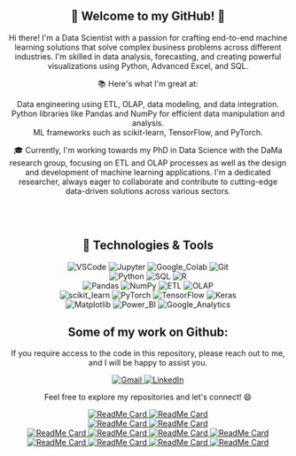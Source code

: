 <div align="center">

## <span style="font-weight:bold">👋 Welcome to my GitHub! 👋</span>

<p align="center">
  Hi there! I'm a Data Scientist with a passion for crafting end-to-end machine learning solutions that solve complex business problems across different industries. I'm skilled in data analysis, forecasting, and creating powerful visualizations using Python, Advanced Excel, and SQL.
</p>

<p align="center">
  📚 Here's what I'm great at:
</p>

<p align="center">
    Data engineering using ETL, OLAP, data modeling, and data integration.<br>
    Python libraries like Pandas and NumPy for efficient data manipulation and analysis.<br>
    ML frameworks such as scikit-learn, TensorFlow, and PyTorch.
</p>

<p align="center">
  🎓 Currently, I'm working towards my PhD in Data Science with the DaMa research group, focusing on ETL and OLAP processes as well as the design and development of machine learning applications. I'm a dedicated researcher, always eager to collaborate and contribute to cutting-edge data-driven solutions across various sectors.
</p>


<br />
<br />

<p align="center">
  <h2>🔧 Technologies & Tools</h2>
</p>

<p align="center">
  <img alt="VSCode" src="https://img.shields.io/badge/VSCode-007ACC?style=for-the-badge&logo=visual-studio-code&logoColor=white">
  <img alt="Jupyter" src="https://img.shields.io/badge/Jupyter-F37626?style=for-the-badge&logo=jupyter&logoColor=white">
  <img alt="Google_Colab" src="https://img.shields.io/badge/Google_Colab-F9AB00?style=for-the-badge&logo=google-colab&logoColor=white">
  <img alt="Git" src="https://img.shields.io/badge/Git-F05032?style=for-the-badge&logo=git&logoColor=white">
  <br>
  <img alt="Python" src="https://img.shields.io/badge/Python-3776AB?style=for-the-badge&logo=python&logoColor=white">
  <img alt="SQL" src="https://img.shields.io/badge/SQL-4169E1?style=for-the-badge&logo=sql&logoColor=white">
  <img alt="R" src="https://img.shields.io/badge/R-276DC3?style=for-the-badge&logo=r&logoColor=white">
  <br>
  <img alt="Pandas" src="https://img.shields.io/badge/Pandas-150458?style=for-the-badge&logo=pandas&logoColor=white">
  <img alt="NumPy" src="https://img.shields.io/badge/NumPy-013243?style=for-the-badge&logo=numpy&logoColor=white">
  <img alt="ETL" src="https://img.shields.io/badge/ETL-2E8B57?style=for-the-badge&labelColor=2E8B57&color=2E8B57">
  <img alt="OLAP" src="https://img.shields.io/badge/OLAP-4682B4?style=for-the-badge&labelColor=4682B4&color=4682B4">
  <br>
  <img alt="scikit_learn" src="https://img.shields.io/badge/scikit_learn-F7931E?style=for-the-badge&logo=scikit-learn&logoColor=white">
  <img alt="PyTorch" src="https://img.shields.io/badge/PyTorch-EE4C2C?style=for-the-badge&logo=pytorch&logoColor=white">
  <img alt="TensorFlow" src="https://img.shields.io/badge/TensorFlow-FF6F00?style=for-the-badge&logo=tensorflow&logoColor=white">
  <img alt="Keras" src="https://img.shields.io/badge/Keras-D00000?style=for-the-badge&logo=keras&logoColor=white">
  <br>
  <img alt="Matplotlib" src="https://img.shields.io/badge/Matplotlib-1965B0?style=for-the-badge&logo=matplotlib&logoColor=white">
  <img alt="Power_BI" src="https://img.shields.io/badge/Power_BI-F2C811?style=for-the-badge&logo=power-bi&logoColor=black">
  <img alt="Google_Analytics" src="https://img.shields.io/badge/Google_Analytics-E37400?style=for-the-badge&logo=google-analytics&logoColor=white">
</p>



## Some of my work on Github:

<p align="center">
  If you require access to the code in this repository, please reach out to me, and I will be happy to assist you.
</p>

<p align="center">
  <a href="mailto:g.papageorgiou.contact@gmail.com">
    <img alt="Gmail" src="https://img.shields.io/badge/Gmail-EA4335?style=for-the-badge&logo=gmail&logoColor=white">
  </a>
  <a href="https://www.linkedin.com/in/giorgos-papageorgiou-3b27a9221/">
    <img alt="LinkedIn" src="https://img.shields.io/badge/LinkedIn-0077B5?style=for-the-badge&logo=linkedin&logoColor=white">
  </a>
</p>

<p align="center">
  Feel free to explore my repositories and let's connect! 😄
</p>

<p align="center">
  <a href="https://github.com/PapageorgiouGeorge/Predicting-Query-Result-Relevance-Comparing-Regression-Models-for-Accurate-Relevance-Score-Estimati">
    <img alt="ReadMe Card" src="https://github-readme-stats.vercel.app/api/pin/?username=PapageorgiouGeorge&repo=Predicting-Query-Result-Relevance-Comparing-Regression-Models-for-Accurate-Relevance-Score-Estimati&theme=synthwave">
  </a>
  <a href="https://github.com/PapageorgiouGeorge/Medical-Dataset-Classification-using-RapidMiner-Performance-Evaluation-of-Decision-Tree-k-NN-Naiv">
    <img alt="ReadMe Card" src="https://github-readme-stats.vercel.app/api/pin/?username=PapageorgiouGeorge&repo=Medical-Dataset-Classification-using-RapidMiner-Performance-Evaluation-of-Decision-Tree-k-NN-Naiv&theme=vue-dark">
  </a>
  <br>
  <a href="https://github.com/PapageorgiouGeorge/Predicting-Query-Result-Relevance-Comparing-Regression-Models-for-Accurate-Relevance-Score-Estimati">
    <img alt="ReadMe Card" src="https://github-readme-stats.vercel.app/api/pin/?username=PapageorgiouGeorge&repo=Predicting-Query-Result-Relevance-Comparing-Regression-Models-for-Accurate-Relevance-Score-Estimati&theme=react">
  </a>
  <a href="https://github.com/PapageorgiouGeorge/Classifier-Performance-Across-Diverse-Datasets-Evaluating-and-Comparing-Machine-Learning-Models">
    <img alt="ReadMe Card" src="https://github-readme-stats.vercel.app/api/pin/?username=PapageorgiouGeorge&repo=Classifier-Performance-Across-Diverse-Datasets-Evaluating-and-Comparing-Machine-Learning-Models&theme=monokai">
  </a>
  <br>
  <a href="https://github.com/PapageorgiouGeorge/Pneumonia-Detection-with-CNNs-Convolutional-Neural-Networks-on-X-ray-Images-for-Accurate-Diagnosis">
    <img alt="ReadMe Card" src="https://github-readme-stats.vercel.app/api/pin/?username=PapageorgiouGeorge&repo=Pneumonia-Detection-with-CNNs-Convolutional-Neural-Networks-on-X-ray-Images-for-Accurate-Diagnosis&theme=material-palenight">
  </a>
  <a href="https://github.com/PapageorgiouGeorge/Distributed-Data-Processing-Analyzing-Datasets-with-MapReduce-and-Apache-Spark-Frameworks">
    <img alt="ReadMe Card" src="https://github-readme-stats.vercel.app/api/pin/?username=PapageorgiouGeorge&repo=Distributed-Data-Processing-Analyzing-Datasets-with-MapReduce-and-Apache-Spark-Frameworks&theme=nord">
  </a>
  <a href="https://github.com/PapageorgiouGeorge/Database-Development-Design-and-Implementation-of-a-Music-Album-Database-using-SQL-and-Oracle">
    <img alt="ReadMe Card" src="https://github-readme-stats.vercel.app/api/pin/?username=PapageorgiouGeorge&repo=Database-Development-Design-and-Implementation-of-a-Music-Album-Database-using-SQL-and-Oracle&theme=nord">
  </a>
  <a href="https://github.com/PapageorgiouGeorge/Predicting-Google-Stock-Price-Movements-Comparing-Raw-Data-and-Feature-Extraction-Approaches">
    <img alt="ReadMe Card" src="https://github-readme-stats.vercel.app/api/pin/?username=PapageorgiouGeorge&repo=Predicting-Google-Stock-Price-Movements-Comparing-Raw-Data-and-Feature-Extraction-Approaches&theme=radical">
  </a>
  <a href="https://github.com/PapageorgiouGeorge/Medical-Dataset-Classification-using-RapidMiner-Performance-Evaluation-of-Decision-Tree-k-NN-Naiv">
    <img alt="ReadMe Card" src="https://github-readme-stats.vercel.app/api/pin/?username=PapageorgiouGeorge&repo=Medical-Dataset-Classification-using-RapidMiner-Performance-Evaluation-of-Decision-Tree-k-NN-Naiv&theme=vue">
  </a>
  <a href="https://github.com/PapageorgiouGeorge/Gaming-Console-Sentiment-Analysis-Evaluating-Twitter-Opinions-on-PS5-XBX-and-NS-">
    <img alt="ReadMe Card" src="https://github-readme-stats.vercel.app/api/pin/?username=PapageorgiouGeorge&repo=Gaming-Console-Sentiment-Analysis-Evaluating-Twitter-Opinions-on-PS5-XBX-and-NS-&theme=vue">
  </a>
  <a href="https://github.com/PapageorgiouGeorge/Timeseries-Analysis-of-Power-Price-Data">
    <img alt="ReadMe Card" src="https://github-readme-stats.vercel.app/api/pin/?username=PapageorgiouGeorge&repo=Timeseries-Analysis-of-Power-Price-Data&theme=vue">
  </a>
  <a href="https://github.com/PapageorgiouGeorge/Lake-Huron-Water-Level-Analysis-ARMA-Methods-and-itsmr-Package">
    <img alt="ReadMe Card" src="https://github-readme-stats.vercel.app/api/pin/?username=PapageorgiouGeorge&repo=Lake-Huron-Water-Level-Analysis-ARMA-Methods-and-itsmr-Package&theme=vue">
  </a>
